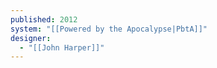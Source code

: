 ```yaml
---
published: 2012
system: "[[Powered by the Apocalypse|PbtA]]"
designer:
  - "[[John Harper]]"
---
```

